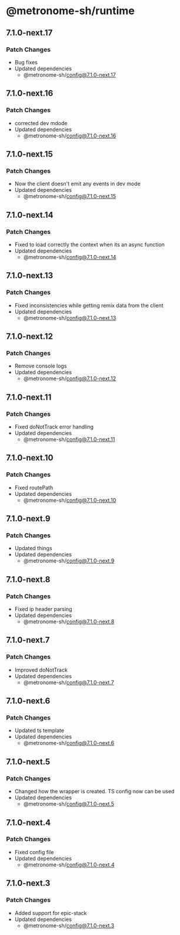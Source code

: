 # @metronome-sh/runtime

## 7.1.0-next.17

### Patch Changes

- Bug fixes
- Updated dependencies
  - @metronome-sh/config@7.1.0-next.17

## 7.1.0-next.16

### Patch Changes

- corrected dev mdode
- Updated dependencies
  - @metronome-sh/config@7.1.0-next.16

## 7.1.0-next.15

### Patch Changes

- Now the client doesn't emit any events in dev mode
- Updated dependencies
  - @metronome-sh/config@7.1.0-next.15

## 7.1.0-next.14

### Patch Changes

- Fixed to load correctly the context when its an async function
- Updated dependencies
  - @metronome-sh/config@7.1.0-next.14

## 7.1.0-next.13

### Patch Changes

- Fixed inconsistencies while getting remix data from the client
- Updated dependencies
  - @metronome-sh/config@7.1.0-next.13

## 7.1.0-next.12

### Patch Changes

- Remove console logs
- Updated dependencies
  - @metronome-sh/config@7.1.0-next.12

## 7.1.0-next.11

### Patch Changes

- Fixed doNotTrack error handling
- Updated dependencies
  - @metronome-sh/config@7.1.0-next.11

## 7.1.0-next.10

### Patch Changes

- Fixed routePath
- Updated dependencies
  - @metronome-sh/config@7.1.0-next.10

## 7.1.0-next.9

### Patch Changes

- Updated things
- Updated dependencies
  - @metronome-sh/config@7.1.0-next.9

## 7.1.0-next.8

### Patch Changes

- Fixed ip header parsing
- Updated dependencies
  - @metronome-sh/config@7.1.0-next.8

## 7.1.0-next.7

### Patch Changes

- Improved doNotTrack
- Updated dependencies
  - @metronome-sh/config@7.1.0-next.7

## 7.1.0-next.6

### Patch Changes

- Updated ts template
- Updated dependencies
  - @metronome-sh/config@7.1.0-next.6

## 7.1.0-next.5

### Patch Changes

- Changed how the wrapper is created. TS config now can be used
- Updated dependencies
  - @metronome-sh/config@7.1.0-next.5

## 7.1.0-next.4

### Patch Changes

- Fixed config file
- Updated dependencies
  - @metronome-sh/config@7.1.0-next.4

## 7.1.0-next.3

### Patch Changes

- Added support for epic-stack
- Updated dependencies
  - @metronome-sh/config@7.1.0-next.3
